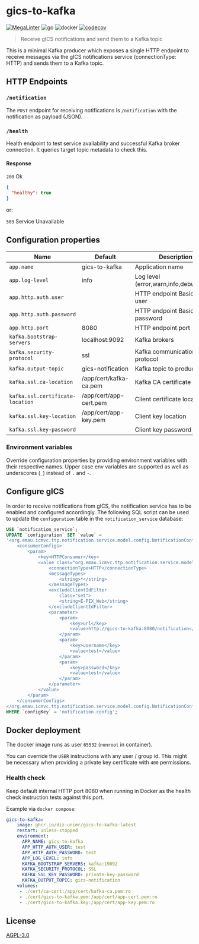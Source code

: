 # gics-to-kafka
[![MegaLinter](https://github.com/diz-unimr/gics-to-kafka/workflows/MegaLinter/badge.svg?branch=main)](https://github.com/diz-unimr/gics-to-kafka/actions?query=workflow%3AMegaLinter+branch%3Amain) ![go](https://github.com/diz-unimr/gics-to-kafka/actions/workflows/build.yml/badge.svg) ![docker](https://github.com/diz-unimr/gics-to-kafka/actions/workflows/release.yml/badge.svg) [![codecov](https://codecov.io/gh/diz-unimr/gics-to-kafka/branch/main/graph/badge.svg?token=D66XMZ5ALR)](https://codecov.io/gh/diz-unimr/gics-to-kafka)
> Receive gICS notifications and send them to a Kafka topic

This is a minimal Kafka producer which exposes a single HTTP endpoint to receive messages via
the gICS notifications service (connectionType: HTTP) and sends them to a Kafka topic.

## HTTP Endpoints

### `/notification`

The `POST` endpoint for receiving notifications is `/notification` with the notification as payload (JSON).

### `/health`

Health endpoint to test service availability and successful Kafka broker connection.
It queries target topic metadata to check this.

#### Response

`200` Ok

```json
{
  "healthy": true
}
```
or:

`503` Service Unavailable

## Configuration properties

| Name                             | Default                | Description                             |
|----------------------------------|------------------------|-----------------------------------------|
| `app.name`                       | gics-to-kafka          | Application name                        |
| `app.log-level`                  | info                   | Log level (error,warn,info,debug,trace) |
| `app.http.auth.user`             |                        | HTTP endpoint Basic Auth user           |
| `app.http.auth.password`         |                        | HTTP endpoint Basic Auth password       |
| `app.http.port`                  | 8080                   | HTTP endpoint port                      |
| `kafka.bootstrap-servers`        | localhost:9092         | Kafka brokers                           |
| `kafka.security-protocol`        | ssl                    | Kafka communication protocol            |
| `kafka.output-topic`             | gics-notification      | Kafka topic to produce to               |
| `kafka.ssl.ca-location`          | /app/cert/kafka-ca.pem | Kafka CA certificate location           |
| `kafka.ssl.certificate-location` | /app/cert/app-cert.pem | Client certificate location             |
| `kafka.ssl.key-location`         | /app/cert/app-key.pem  | Client key location                     |
| `kafka.ssl.key-password`         |                        | Client key password                     |

### Environment variables

Override configuration properties by providing environment variables with their respective names.
Upper case env variables are supported as well as underscores (`_`) instead of `.` and `-`.

## Configure gICS

In order to receive notifications from gICS, the notification service has to be enabled and configured accordingly.
The following SQL script can be used to update the `configuration` table in the `notification_service` database:

```sql
USE `notification_service`;
UPDATE `configuration` SET `value` = 
'<org.emau.icmvc.ttp.notification.service.model.config.NotificationConfig>
    <consumerConfigs>
        <param>
            <key>HTTPConsumer</key>
            <value class="org.emau.icmvc.ttp.notification.service.model.config.ConsumerConfig">
                <connectionType>HTTP</connectionType>
                <messageTypes>
                    <string>*</string>
                </messageTypes>
                <excludeClientIdFilter
                    class="set">
                    <string>E-PIX_Web</string>
                </excludeClientIdFilter>
                <parameter>
                    <param>
                        <key>url</key>
                        <value>http://gics-to-kafka:8080/notification</value>
                    </param>
                    <param>
                        <key>username</key>
                        <value>test</value>
                    </param>
                    <param>
                        <key>password</key>
                        <value>test</value>
                    </param>
                </parameter>
            </value>
        </param>
    </consumerConfigs>
</org.emau.icmvc.ttp.notification.service.model.config.NotificationConfig>'
WHERE `configKey` = 'notification.config';
```

## Docker deployment

The docker image runs as user `65532` (`nonroot` in container).

You can override the `USER` instructions with any user / group id.
This might be necessary when providing a private key certificate with `400` permissions.

### Health check

Keep default internal HTTP port 8080 when running in Docker as the health check
instruction tests against this port.

Example via `docker compose`:
```yml
gics-to-kafka:
    image: ghcr.io/diz-unimr/gics-to-kafka:latest
    restart: unless-stopped
    environment:
      APP_NAME: gics-to-kafka
      APP_HTTP_AUTH_USER: test
      APP_HTTP_AUTH_PASSWORD: test
      APP_LOG_LEVEL: info
      KAFKA_BOOTSTRAP_SERVERS: kafka:19092
      KAFKA_SECURITY_PROTOCOL: SSL
      KAFKA_SSL_KEY_PASSWORD: private-key-password
      KAFKA_OUTPUT_TOPIC: gics-notification
    volumes:
     - ./cert/ca-cert:/app/cert/kafka-ca.pem:ro
     - ./cert/gics-to-kafka.pem:/app/cert/app-cert.pem:ro
     - ./cert/gics-to-kafka.key:/app/cert/app-key.pem:ro
```

## License

[AGPL-3.0](https://www.gnu.org/licenses/agpl-3.0.en.html)